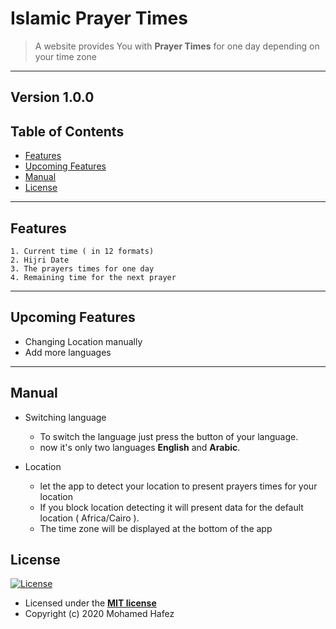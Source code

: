 # Islamic Prayer Times

> A website provides You with **Prayer Times**  for one day depending on your time zone

---
 **Version 1.0.0**
---
## Table of Contents
- [Features](#features)
- [Upcoming Features](#upcoming-features)
- [Manual](#manual)
- [License](#license)
---

## Features
	1. Current time ( in 12 formats)
	2. Hijri Date
	3. The prayers times for one day
	4. Remaining time for the next prayer

---
## Upcoming Features
  - Changing Location manually
  - Add more languages

---
## Manual
 - Switching language
	- To switch the language just press the button of your language.
	- now it's only two languages **English** and **Arabic**.

 - Location
	 - let the app to detect your location to present prayers times for your location
	 -  If you block location detecting it will present data for the default location ( Africa/Cairo ).
	 - The time zone will be displayed at the bottom of the app

## License
[![License](http://img.shields.io/:license-mit-blue.svg?style=flat-square)](http://badges.mit-license.org)

- Licensed under the **[MIT license](LICENSE)**
- Copyright (c) 2020 Mohamed Hafez
